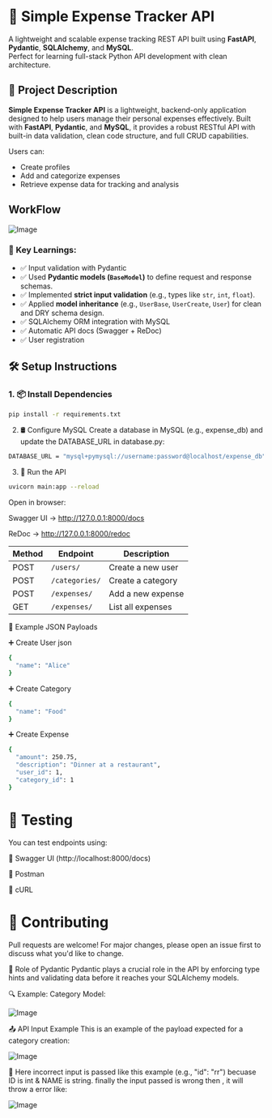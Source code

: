 # 💸 Simple Expense Tracker API

A lightweight and scalable expense tracking REST API built using **FastAPI**, **Pydantic**, **SQLAlchemy**, and **MySQL**.  
Perfect for learning full-stack Python API development with clean architecture.

## 📄 Project Description

**Simple Expense Tracker API** is a lightweight, backend-only application designed to help users manage their personal expenses effectively. Built with **FastAPI**, **Pydantic**, and **MySQL**, it provides a robust RESTful API with built-in data validation, clean code structure, and full CRUD capabilities.

Users can:
- Create profiles
- Add and categorize expenses
- Retrieve expense data for tracking and analysis

 ## WorkFlow 
   
  ![Image](https://github.com/user-attachments/assets/c90bf414-a0e2-4a89-8728-c5440aa94b04)

 
### 📌 Key Learnings:

- ✅ Input validation with Pydantic
- ✅ Used **Pydantic models (`BaseModel`)** to define request and response schemas.
- ✅ Implemented **strict input validation** (e.g., types like `str`, `int`, `float`).
- ✅ Applied **model inheritance** (e.g., `UserBase`, `UserCreate`, `User`) for clean and DRY schema design.
- ✅ SQLAlchemy ORM integration with MySQL
- ✅ Automatic API docs (Swagger + ReDoc)
- ✅ User registration


## 🛠️ Setup Instructions

### 1. 📦 Install Dependencies

```bash
pip install -r requirements.txt
```

2. 🛢️ Configure MySQL
Create a database in MySQL (e.g., expense_db) and update the DATABASE_URL in database.py:

```bash
DATABASE_URL = "mysql+pymysql://username:password@localhost/expense_db"
```

3. 🏁 Run the API
```bash
uvicorn main:app --reload
```

Open in browser:

Swagger UI → http://127.0.0.1:8000/docs

ReDoc → http://127.0.0.1:8000/redoc


| Method | Endpoint       | Description       |
| ------ | -------------- | ----------------- |
| POST   | `/users/`      | Create a new user |
| POST   | `/categories/` | Create a category |
| POST   | `/expenses/`   | Add a new expense |
| GET    | `/expenses/`   | List all expenses |

📌 Example JSON Payloads

➕ Create User
json
 
```bash
{
  "name": "Alice"
}
```

➕ Create Category
```bash
{
  "name": "Food"
}
```

➕ Create Expense
```bash
{
  "amount": 250.75,
  "description": "Dinner at a restaurant",
  "user_id": 1,
  "category_id": 1
}
```

# 🧪 Testing
You can test endpoints using:

🔹 Swagger UI (http://localhost:8000/docs)

🔹 Postman

🔹 cURL

# 🙌 Contributing
Pull requests are welcome!
For major changes, please open an issue first to discuss what you'd like to change.


📌 Role of Pydantic
Pydantic plays a crucial role in the API by enforcing type hints and validating data before it reaches your SQLAlchemy models.

🔍 Example: Category Model:

 ![Image](https://github.com/user-attachments/assets/7703f766-fd78-45c9-a3c4-587e2169fe16)

📤 API Input Example
This is an example of the payload expected for a category creation:

![Image](https://github.com/user-attachments/assets/5d7266c6-31b7-4a59-99f5-ca3213308920)

🚫 Here incorrect input is passed  like this example (e.g., "id": "rr")  becuase ID is int & NAME is string. finally the input passed is wrong then , it will throw a error like:

![Image](https://github.com/user-attachments/assets/c38c3024-fb6d-43a7-9526-e48477329921)
 
